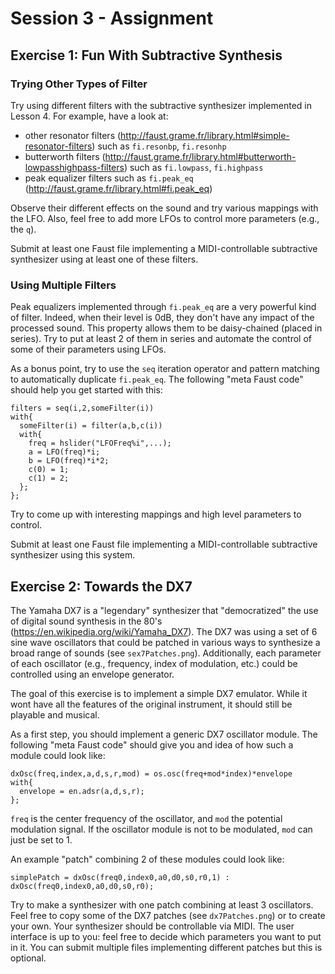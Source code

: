 # Session 3 - Assignment

## Exercise 1: Fun With Subtractive Synthesis

### Trying Other Types of Filter

Try using different filters with the subtractive synthesizer implemented in
Lesson 4. For example, have a look at: 
* other resonator filters 
(<http://faust.grame.fr/library.html#simple-resonator-filters>) such as
`fi.resonbp`, `fi.resonhp`
* butterworth filters (<http://faust.grame.fr/library.html#butterworth-lowpasshighpass-filters>)
such as `fi.lowpass`, `fi.highpass`
* peak equalizer filters such as `fi.peak_eq` (<http://faust.grame.fr/library.html#fi.peak_eq>) 

Observe their different effects on the sound and try various mappings with the
LFO. Also, feel free to add more LFOs to control more parameters (e.g., the
`q`).

Submit at least one Faust file implementing a MIDI-controllable subtractive
synthesizer using at least one of these filters. 

### Using Multiple Filters

Peak equalizers implemented through `fi.peak_eq` are a very powerful kind of
filter. Indeed, when their level is 0dB, they don't have any impact of the 
processed sound. This property allows them to be daisy-chained (placed in 
series). Try to put at least 2 of them in series and automate the control of
some of their parameters using LFOs. 

As a bonus point, try to use the `seq` iteration operator and pattern matching
to automatically duplicate `fi.peak_eq`. The following "meta Faust code" should
help you get started with this:

```
filters = seq(i,2,someFilter(i))
with{
  someFilter(i) = filter(a,b,c(i))
  with{
    freq = hslider("LFOFreq%i",...);
    a = LFO(freq)*i;
    b = LFO(freq)*i*2;
    c(0) = 1;
    c(1) = 2;
  };
};
``` 

Try to come up with interesting mappings and high level parameters to control.

Submit at least one Faust file implementing a MIDI-controllable subtractive
synthesizer using this system. 

## Exercise 2: Towards the DX7

The Yamaha DX7 is a "legendary" synthesizer that "democratized" the use of
digital sound synthesis in the 80's (<https://en.wikipedia.org/wiki/Yamaha_DX7>).
The DX7 was using a set of 6 sine wave oscillators that could be patched in
various ways to synthesize a broad range of sounds (see `sex7Patches.png`). 
Additionally, each parameter of each oscillator (e.g., frequency,
index of modulation, etc.) could be controlled using an envelope generator. 

The goal of this exercise is to implement a simple DX7 emulator. While it wont 
have all the features of the original instrument, it should still be
playable and musical. 

As a first step, you should implement a generic DX7 oscillator module. The
following "meta Faust code" should give you and idea of how such a module
could look like:

```
dxOsc(freq,index,a,d,s,r,mod) = os.osc(freq+mod*index)*envelope
with{
  envelope = en.adsr(a,d,s,r);
};
``` 

`freq` is the center frequency of the oscillator, and `mod` the potential
modulation signal. If the oscillator module is not to be modulated, `mod` can
just be set to 1.

An example "patch" combining 2 of these modules could look like:

```
simplePatch = dxOsc(freq0,index0,a0,d0,s0,r0,1) : dxOsc(freq0,index0,a0,d0,s0,r0);
```

Try to make a synthesizer with one patch combining at least 3 
oscillators. Feel free to copy some of the DX7 patches (see `dx7Patches.png`) 
or to create your own. Your synthesizer should be controllable via MIDI. The 
user interface is up to you: feel free to decide which parameters you want 
to put in it. You can submit multiple files implementing different patches but 
this is optional.
